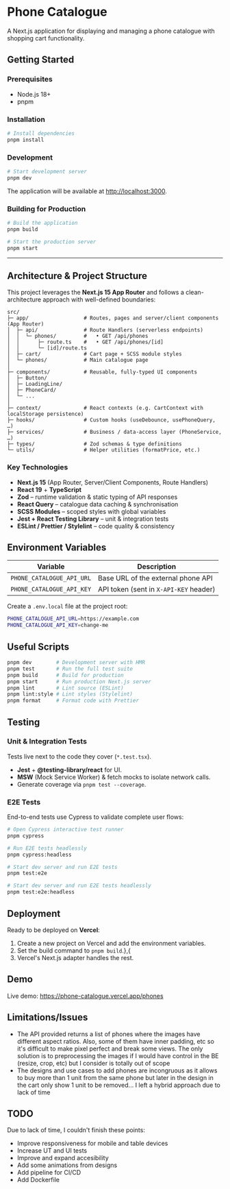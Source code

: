 # Phone Catalogue

A Next.js application for displaying and managing a phone catalogue with shopping cart functionality.

## Getting Started

### Prerequisites

- Node.js 18+
- pnpm

### Installation

```bash
# Install dependencies
pnpm install
```

### Development

```bash
# Start development server
pnpm dev
```

The application will be available at [http://localhost:3000](http://localhost:3000).

### Building for Production

```bash
# Build the application
pnpm build

# Start the production server
pnpm start
```

---

## Architecture & Project Structure

This project leverages the **Next.js 15 App Router** and follows a clean-architecture approach with well-defined boundaries:

```
src/
├─ app/                  # Routes, pages and server/client components (App Router)
│  ├─ api/               # Route Handlers (serverless endpoints)
│  │  └─ phones/         #   • GET /api/phones
│  │      ├─ route.ts    #   • GET /api/phones/[id]
│  │      └─ [id]/route.ts
│  ├─ cart/              # Cart page + SCSS module styles
│  └─ phones/            # Main catalogue page
│
├─ components/           # Reusable, fully-typed UI components
│  ├─ Button/
│  ├─ LoadingLine/
│  ├─ PhoneCard/
│  └─ ...
│
├─ context/              # React contexts (e.g. CartContext with localStorage persistence)
├─ hooks/                # Custom hooks (useDebounce, usePhoneQuery, …)
├─ services/             # Business / data-access layer (PhoneService, …)
├─ types/                # Zod schemas & type definitions
└─ utils/                # Helper utilities (formatPrice, etc.)
```

### Key Technologies

- **Next.js 15** (App Router, Server/Client Components, Route Handlers)
- **React 19** + **TypeScript**
- **Zod** – runtime validation & static typing of API responses
- **React Query** – catalogue data caching & synchronisation
- **SCSS Modules** – scoped styles with global variables
- **Jest + React Testing Library** – unit & integration tests
- **ESLint / Prettier / Stylelint** – code quality & consistency

## Environment Variables

| Variable                  | Description                            |
| ------------------------- | -------------------------------------- |
| `PHONE_CATALOGUE_API_URL` | Base URL of the external phone API     |
| `PHONE_CATALOGUE_API_KEY` | API token (sent in `X-API-KEY` header) |

Create a `.env.local` file at the project root:

```bash
PHONE_CATALOGUE_API_URL=https://example.com
PHONE_CATALOGUE_API_KEY=change-me
```

## Useful Scripts

```bash
pnpm dev        # Development server with HMR
pnpm test       # Run the full test suite
pnpm build      # Build for production
pnpm start      # Run production Next.js server
pnpm lint       # Lint source (ESLint)
pnpm lint:style # Lint styles (Stylelint)
pnpm format     # Format code with Prettier
```

## Testing

### Unit & Integration Tests

Tests live next to the code they cover (`*.test.tsx`).

- **Jest** + **@testing-library/react** for UI.
- **MSW** (Mock Service Worker) & fetch mocks to isolate network calls.
- Generate coverage via `pnpm test --coverage`.

### E2E Tests

End-to-end tests use Cypress to validate complete user flows:

```bash
# Open Cypress interactive test runner
pnpm cypress

# Run E2E tests headlessly
pnpm cypress:headless

# Start dev server and run E2E tests
pnpm test:e2e

# Start dev server and run E2E tests headlessly
pnpm test:e2e:headless
```

## Deployment

Ready to be deployed on **Vercel**:

1. Create a new project on Vercel and add the environment variables.
2. Set the build command to `pnpm build`.},{
3. Vercel's Next.js adapter handles the rest.

## Demo

Live demo: <https://phone-catalogue.vercel.app/phones>

## Limitations/Issues

- The API provided returns a list of phones where the images have different aspect ratios. Also, some of them have inner padding, etc so it's difficult to make pixel perfect and break some views. The only solution is to preprocessing the images if I would have control in the BE (resize, crop, etc) but I consider is totally out of scope
- The designs and use cases to add phones are incongruous as it allows to buy more than 1 unit from the same phone but later in the design in the cart only show 1 unit to be removed... I left a hybrid approach due to lack of time

## TODO

Due to lack of time, I couldn't finish these points:

- Improve responsiveness for mobile and table devices
- Increase UT and UI tests
- Improve and expand accesibility
- Add some animations from designs
- Add pipeline for CI/CD
- Add Dockerfile

